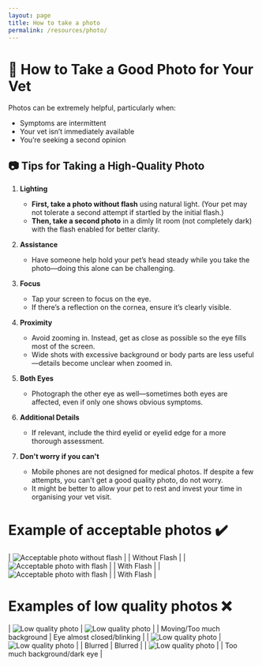 ```yaml
---
layout: page
title: How to take a photo
permalink: /resources/photo/
---
```


# 📸 How to Take a Good Photo for Your Vet  

Photos can be extremely helpful, particularly when:  
- Symptoms are intermittent  
- Your vet isn’t immediately available  
- You’re seeking a second opinion  

## 📷 Tips for Taking a High-Quality Photo  

1. **Lighting**  
   - **First, take a photo without flash** using natural light. (Your pet may not tolerate a second attempt if startled by the initial flash.)  
   - **Then, take a second photo** in a dimly lit room (not completely dark) with the flash enabled for better clarity.  

2. **Assistance**  
   - Have someone help hold your pet’s head steady while you take the photo—doing this alone can be challenging.  

3. **Focus**  
   - Tap your screen to focus on the eye.  
   - If there’s a reflection on the cornea, ensure it’s clearly visible.  

4. **Proximity**  
   - Avoid zooming in. Instead, get as close as possible so the eye fills most of the screen.  
   - Wide shots with excessive background or body parts are less useful—details become unclear when zoomed in.  

5. **Both Eyes**  
   - Photograph the other eye as well—sometimes both eyes are affected, even if only one shows obvious symptoms.  

6. **Additional Details**  
   - If relevant, include the third eyelid or eyelid edge for a more thorough assessment.

7. **Don't worry if you can't**
   - Mobile phones are not designed for medical photos. If despite a few attempts, you can't get a good quality photo, do not worry.
   - It might be better to allow your pet to rest and invest your time in organising your vet visit.

# Example of acceptable photos ✔️

| ![Acceptable photo without flash](../assets/photos/Ac1.jpg) |
| Without Flash |
| ![Acceptable photo with flash](../assets/photos/AcFlash1.jpg) | 
| With Flash | 
| ![Acceptable photo with flash](../assets/photos/AcFlash2.jpg) |
| With Flash |

# Examples of low quality photos ❌

| ![Low quality photo](../assets/photos/no3.jpg) | ![Low quality photo](../assets/photos/no2.jpg) | 
| Moving/Too much background | Eye almost closed/blinking | 
| ![Low quality photo](../assets/photos/no4.jpg) | ![Low quality photo](../assets/photos/no5.jpg) | 
| Blurred | Blurred | 
| ![Low quality photo](../assets/photos/no6.jpg) |
| Too much background/dark eye |  
